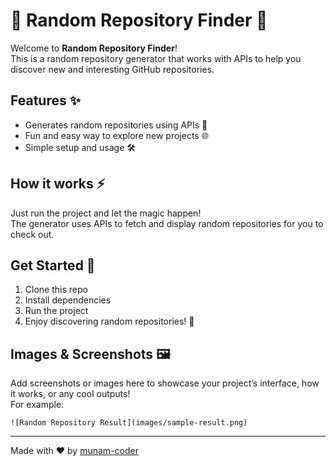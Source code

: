 # 🎲 Random Repository Finder 🚀

Welcome to **Random Repository Finder**!  
This is a random repository generator that works with APIs to help you discover new and interesting GitHub repositories.  

## Features ✨
- Generates random repositories using APIs 🔄
- Fun and easy way to explore new projects 🌐
- Simple setup and usage 🛠️

## How it works ⚡
Just run the project and let the magic happen!  
The generator uses APIs to fetch and display random repositories for you to check out.

## Get Started 🏁
1. Clone this repo  
2. Install dependencies  
3. Run the project  
4. Enjoy discovering random repositories! 🎉

## Images & Screenshots 🖼️
Add screenshots or images here to showcase your project’s interface, how it works, or any cool outputs!  
For example:
```
![Random Repository Result](images/sample-result.png)
```


---

Made with ❤️ by [munam-coder](https://github.com/munam-coder)
